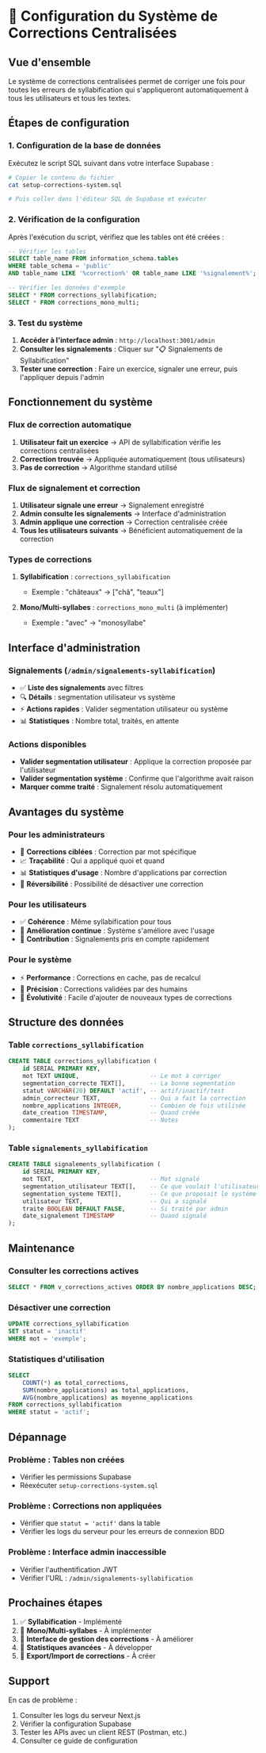 # 🚀 Configuration du Système de Corrections Centralisées

## Vue d'ensemble

Le système de corrections centralisées permet de corriger une fois pour toutes les erreurs de syllabification qui s'appliqueront automatiquement à tous les utilisateurs et tous les textes.

## Étapes de configuration

### 1. Configuration de la base de données

Exécutez le script SQL suivant dans votre interface Supabase :

```bash
# Copier le contenu du fichier
cat setup-corrections-system.sql

# Puis coller dans l'éditeur SQL de Supabase et exécuter
```

### 2. Vérification de la configuration

Après l'exécution du script, vérifiez que les tables ont été créées :

```sql
-- Vérifier les tables
SELECT table_name FROM information_schema.tables 
WHERE table_schema = 'public' 
AND table_name LIKE '%correction%' OR table_name LIKE '%signalement%';

-- Vérifier les données d'exemple
SELECT * FROM corrections_syllabification;
SELECT * FROM corrections_mono_multi;
```

### 3. Test du système

1. **Accéder à l'interface admin** : `http://localhost:3001/admin`
2. **Consulter les signalements** : Cliquer sur "📋 Signalements de Syllabification"
3. **Tester une correction** : Faire un exercice, signaler une erreur, puis l'appliquer depuis l'admin

## Fonctionnement du système

### Flux de correction automatique

1. **Utilisateur fait un exercice** → API de syllabification vérifie les corrections centralisées
2. **Correction trouvée** → Appliquée automatiquement (tous utilisateurs)
3. **Pas de correction** → Algorithme standard utilisé

### Flux de signalement et correction

1. **Utilisateur signale une erreur** → Signalement enregistré
2. **Admin consulte les signalements** → Interface d'administration
3. **Admin applique une correction** → Correction centralisée créée
4. **Tous les utilisateurs suivants** → Bénéficient automatiquement de la correction

### Types de corrections

1. **Syllabification** : `corrections_syllabification`
   - Exemple : "châteaux" → ["châ", "teaux"]

2. **Mono/Multi-syllabes** : `corrections_mono_multi` (à implémenter)
   - Exemple : "avec" → "monosyllabe"

## Interface d'administration

### Signalements (`/admin/signalements-syllabification`)

- ✅ **Liste des signalements** avec filtres
- 🔍 **Détails** : segmentation utilisateur vs système
- ⚡ **Actions rapides** : Valider segmentation utilisateur ou système
- 📊 **Statistiques** : Nombre total, traités, en attente

### Actions disponibles

- **Valider segmentation utilisateur** : Applique la correction proposée par l'utilisateur
- **Valider segmentation système** : Confirme que l'algorithme avait raison
- **Marquer comme traité** : Signalement résolu automatiquement

## Avantages du système

### Pour les administrateurs
- 🎯 **Corrections ciblées** : Correction par mot spécifique
- 📈 **Traçabilité** : Qui a appliqué quoi et quand
- 📊 **Statistiques d'usage** : Nombre d'applications par correction
- 🔄 **Réversibilité** : Possibilité de désactiver une correction

### Pour les utilisateurs
- ✅ **Cohérence** : Même syllabification pour tous
- 🚀 **Amélioration continue** : Système s'améliore avec l'usage
- 📝 **Contribution** : Signalements pris en compte rapidement

### Pour le système
- ⚡ **Performance** : Corrections en cache, pas de recalcul
- 🎯 **Précision** : Corrections validées par des humains
- 🔄 **Évolutivité** : Facile d'ajouter de nouveaux types de corrections

## Structure des données

### Table `corrections_syllabification`
```sql
CREATE TABLE corrections_syllabification (
    id SERIAL PRIMARY KEY,
    mot TEXT UNIQUE,                    -- Le mot à corriger
    segmentation_correcte TEXT[],       -- La bonne segmentation
    statut VARCHAR(20) DEFAULT 'actif', -- actif/inactif/test
    admin_correcteur TEXT,              -- Qui a fait la correction
    nombre_applications INTEGER,        -- Combien de fois utilisée
    date_creation TIMESTAMP,            -- Quand créée
    commentaire TEXT                    -- Notes
);
```

### Table `signalements_syllabification`
```sql
CREATE TABLE signalements_syllabification (
    id SERIAL PRIMARY KEY,
    mot TEXT,                           -- Mot signalé
    segmentation_utilisateur TEXT[],    -- Ce que voulait l'utilisateur
    segmentation_systeme TEXT[],        -- Ce que proposait le système
    utilisateur TEXT,                   -- Qui a signalé
    traite BOOLEAN DEFAULT FALSE,       -- Si traité par admin
    date_signalement TIMESTAMP          -- Quand signalé
);
```

## Maintenance

### Consulter les corrections actives
```sql
SELECT * FROM v_corrections_actives ORDER BY nombre_applications DESC;
```

### Désactiver une correction
```sql
UPDATE corrections_syllabification 
SET statut = 'inactif' 
WHERE mot = 'exemple';
```

### Statistiques d'utilisation
```sql
SELECT 
    COUNT(*) as total_corrections,
    SUM(nombre_applications) as total_applications,
    AVG(nombre_applications) as moyenne_applications
FROM corrections_syllabification 
WHERE statut = 'actif';
```

## Dépannage

### Problème : Tables non créées
- Vérifier les permissions Supabase
- Réexécuter `setup-corrections-system.sql`

### Problème : Corrections non appliquées
- Vérifier que `statut = 'actif'` dans la table
- Vérifier les logs du serveur pour les erreurs de connexion BDD

### Problème : Interface admin inaccessible
- Vérifier l'authentification JWT
- Vérifier l'URL : `/admin/signalements-syllabification`

## Prochaines étapes

1. ✅ **Syllabification** - Implémenté
2. 🔄 **Mono/Multi-syllabes** - À implémenter
3. 🔄 **Interface de gestion des corrections** - À améliorer
4. 🔄 **Statistiques avancées** - À développer
5. 🔄 **Export/Import de corrections** - À créer

## Support

En cas de problème :
1. Consulter les logs du serveur Next.js
2. Vérifier la configuration Supabase
3. Tester les APIs avec un client REST (Postman, etc.)
4. Consulter ce guide de configuration